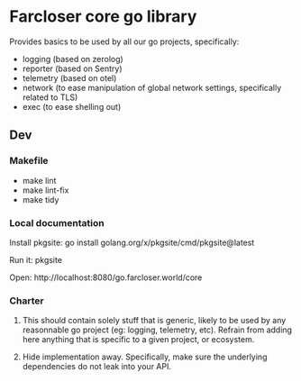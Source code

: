 # Farcloser core go library

Provides basics to be used by all our go projects, specifically:
- logging (based on zerolog)
- reporter (based on Sentry)
- telemetry (based on otel)
- network (to ease manipulation of global network settings, specifically related to TLS)
- exec (to ease shelling out)

## Dev

### Makefile

* make lint
* make lint-fix
* make tidy

### Local documentation

Install pkgsite: go install golang.org/x/pkgsite/cmd/pkgsite@latest

Run it: pkgsite

Open: http://localhost:8080/go.farcloser.world/core

### Charter

1. This should contain solely stuff that is generic, likely to be used by 
any reasonnable go project (eg: logging, telemetry, etc). Refrain from adding 
here anything that is specific to a given project, or ecosystem.

2. Hide implementation away. Specifically, make sure the underlying dependencies
do not leak into your API.